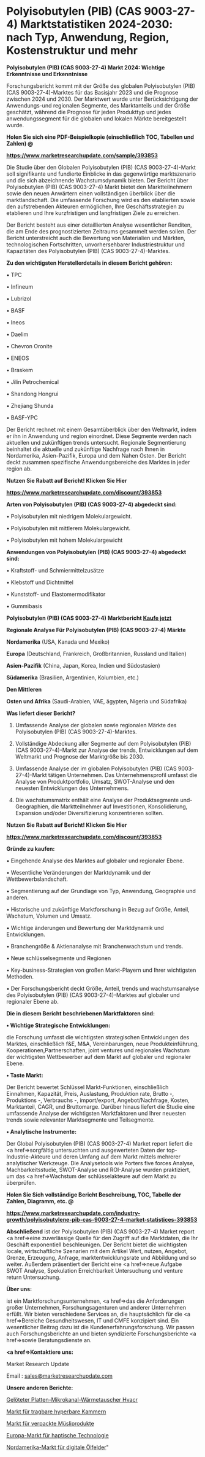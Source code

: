 # Polyisobutylen (PIB) (CAS 9003-27-4) Marktstatistiken 2024-2030: nach Typ, Anwendung, Region, Kostenstruktur und mehr

<strong>Polyisobutylen (PIB) (CAS 9003-27-4) Markt 2024: Wichtige Erkenntnisse und Erkenntnisse</strong>

Forschungsbericht kommt mit der Größe des globalen Polyisobutylen (PIB) (CAS 9003-27-4)-Marktes für das Basisjahr 2023 und die Prognose zwischen 2024 und 2030. Der Marktwert wurde unter Berücksichtigung der Anwendungs-und regionalen Segmente, des Marktanteils und der Größe geschätzt, während die Prognose für jeden Produkttyp und jedes anwendungssegment für die globalen und lokalen Märkte bereitgestellt wurde.



<strong>Holen Sie sich eine PDF-Beispielkopie (einschließlich TOC, Tabellen und Zahlen) @
</strong>

<strong><a href=https://www.marketresearchupdate.com/sample/393853>

<strong>https://www.marketresearchupdate.com/sample/393853</u></font></a></strong></strong>

Die Studie über den Globalen Polyisobutylen (PIB) (CAS 9003-27-4)-Markt soll signifikante und fundierte Einblicke in das gegenwärtige marktszenario und die sich abzeichnende Wachstumsdynamik bieten. Der Bericht über Polyisobutylen (PIB) (CAS 9003-27-4) Markt bietet den Marktteilnehmern sowie den neuen Anwärtern einen vollständigen überblick über die marktlandschaft. Die umfassende Forschung wird es den etablierten sowie den aufstrebenden Akteuren ermöglichen, Ihre Geschäftsstrategien zu etablieren und Ihre kurzfristigen und langfristigen Ziele zu erreichen.

Der Bericht besteht aus einer detaillierten Analyse wesentlicher Renditen, die am Ende des prognostizierten Zeitraums gesammelt werden sollen. Der Bericht unterstreicht auch die Bewertung von Materialien und Märkten, technologischen Fortschritten, unvorhersehbarer Industriestruktur und Kapazitäten des Polyisobutylen (PIB) (CAS 9003-27-4)-Marktes.



<strong>Zu den wichtigsten Herstellerdetails in diesem Bericht gehören:</strong>

• TPC

• Infineum

• Lubrizol

• BASF

• Ineos

• Daelim

• Chevron Oronite

• ENEOS

• Braskem

• Jilin Petrochemical

• Shandong Hongrui

• Zhejiang Shunda

• BASF-YPC

Der Bericht rechnet mit einem Gesamtüberblick über den Weltmarkt, indem er ihn in Anwendung und region einordnet. Diese Segmente werden nach aktuellen und zukünftigen trends untersucht. Regionale Segmentierung beinhaltet die aktuelle und zukünftige Nachfrage nach Ihnen in Nordamerika, Asien-Pazifik, Europa und dem Nahen Osten. Der Bericht deckt zusammen spezifische Anwendungsbereiche des Marktes in jeder region ab.



<strong>Nutzen Sie Rabatt auf Bericht! Klicken Sie Hier
</strong>

<strong><a href=https://www.marketresearchupdate.com/discount/393853>https://www.marketresearchupdate.com/discount/393853</b></u></font></strong></a>



<strong>Arten von Polyisobutylen (PIB) (CAS 9003-27-4) abgedeckt sind:</strong>

• Polyisobutylen mit niedrigem Molekulargewicht.

• Polyisobutylen mit mittlerem Molekulargewicht.

• Polyisobutylen mit hohem Molekulargewicht



<strong>Anwendungen von Polyisobutylen (PIB) (CAS 9003-27-4) abgedeckt sind:</strong>

• Kraftstoff- und Schmiermittelzusätze

• Klebstoff und Dichtmittel

• Kunststoff- und Elastomermodifikator

• Gummibasis



<strong>Polyisobutylen (PIB) (CAS 9003-27-4) Marktbericht <a href=https://www.marketresearchupdate.com/buynow/393853>Kaufe jetzt</a></strong>



<strong>Regionale Analyse Für Polyisobutylen (PIB) (CAS 9003-27-4) Märkte</strong>



<strong>Nordamerika</strong> (USA, Kanada und Mexiko)



<strong>Europa</strong> (Deutschland, Frankreich, Großbritannien, Russland und Italien)



<strong>Asien-Pazifik</strong> (China, Japan, Korea, Indien und Südostasien)



<strong>Südamerika</strong> (Brasilien, Argentinien, Kolumbien, etc.)



<strong>Den Mittleren</strong> 

<strong>Osten und Afrika</strong> (Saudi-Arabien, VAE, ägypten, Nigeria und Südafrika)



<strong>Was liefert dieser Bericht?</strong>

1. Umfassende Analyse der globalen sowie regionalen Märkte des Polyisobutylen (PIB) (CAS 9003-27-4)-Marktes.

2. Vollständige Abdeckung aller Segmente auf dem Polyisobutylen (PIB) (CAS 9003-27-4)-Markt zur Analyse der trends, Entwicklungen auf dem Weltmarkt und Prognose der Marktgröße bis 2030.

3. Umfassende Analyse der im globalen Polyisobutylen (PIB) (CAS 9003-27-4)-Markt tätigen Unternehmen. Das Unternehmensprofil umfasst die Analyse von Produktportfolio, Umsatz, SWOT-Analyse und den neuesten Entwicklungen des Unternehmens.

4. Die wachstumsmatrix enthält eine Analyse der Produktsegmente und-Geographien, die Marktteilnehmer auf Investitionen, Konsolidierung, Expansion und/oder Diversifizierung konzentrieren sollten.



<strong>Nutzen Sie Rabatt auf Bericht! Klicken Sie Hier
</strong>

<strong><a href=https://www.marketresearchupdate.com/discount/393853>https://www.marketresearchupdate.com/discount/393853</b></u></font></strong></a>



<strong>Gründe zu kaufen:</strong>

• Eingehende Analyse des Marktes auf globaler und regionaler Ebene.

• Wesentliche Veränderungen der Marktdynamik und der Wettbewerbslandschaft.

• Segmentierung auf der Grundlage von Typ, Anwendung, Geographie und anderen.

• Historische und zukünftige Marktforschung in Bezug auf Größe, Anteil, Wachstum, Volumen und Umsatz.

• Wichtige änderungen und Bewertung der Marktdynamik und Entwicklungen.

• Branchengröße &amp; Aktienanalyse mit Branchenwachstum und trends.

• Neue schlüsselsegmente und Regionen

• Key-business-Strategien von großen Markt-Playern und Ihrer wichtigsten Methoden.

• Der Forschungsbericht deckt Größe, Anteil, trends und wachstumsanalyse des Polyisobutylen (PIB) (CAS 9003-27-4)-Marktes auf globaler und regionaler Ebene ab.



<strong>Die in diesem Bericht beschriebenen Marktfaktoren sind:</strong>



<strong>• Wichtige Strategische Entwicklungen:</strong>

die Forschung umfasst die wichtigsten strategischen Entwicklungen des Marktes, einschließlich f&amp;E, M&amp;A, Vereinbarungen, neue Produkteinführung, Kooperationen,Partnerschaften, joint ventures und regionales Wachstum der wichtigsten Wettbewerber auf dem Markt auf globaler und regionaler Ebene.



<strong>• Taste Markt:</strong>

Der Bericht bewertet Schlüssel Markt-Funktionen, einschließlich Einnahmen, Kapazität, Preis, Auslastung, Produktion rate, Brutto -, Produktions -, Verbrauchs -, import/export, Angebot/Nachfrage, Kosten, Marktanteil, CAGR, und Bruttomarge. Darüber hinaus liefert die Studie eine umfassende Analyse der wichtigsten Marktfaktoren und Ihrer neuesten trends sowie relevanter Marktsegmente und Teilsegmente.



<strong>• Analytische Instrumente:</strong>

Der Global Polyisobutylen (PIB) (CAS 9003-27-4) Market report liefert die <a href=>sorgf</a>ältig untersuchten und ausgewerteten Daten der top-Industrie-Akteure und deren Umfang auf dem Markt mittels mehrerer analytischer Werkzeuge. Die Analysetools wie Porters five forces Analyse, Machbarkeitsstudie, SWOT-Analyse und ROI-Analyse wurden praktiziert, um das <a href=>Wachstum</a> der schlüsselakteure auf dem Markt zu überprüfen.



<strong>Holen Sie Sich vollständige Bericht Beschreibung, TOC, Tabelle der Zahlen, Diagramm, etc. @ </strong>

<strong><a href=https://www.marketresearchupdate.com/industry-growth/polyisobutylene-pib-cas-9003-27-4-market-statistices-393853>https://www.marketresearchupdate.com/industry-growth/polyisobutylene-pib-cas-9003-27-4-market-statistices-393853</a></font></strong>



<strong>Abschließend</strong> ist der Polyisobutylen (PIB) (CAS 9003-27-4) Market report <a href=>eine</a> zuverlässige Quelle für den Zugriff auf die Marktdaten, die Ihr Geschäft exponentiell beschleunigen. Der Bericht bietet die wichtigsten locale, wirtschaftliche Szenarien mit dem Artikel Wert, nutzen, Angebot, Grenze, Erzeugung, Anfrage, marktentwicklungsrate und Abbildung und so weiter. Außerdem präsentiert der Bericht eine <a href=>neue</a> Aufgabe SWOT Analyse, Spekulation Erreichbarkeit Untersuchung und venture return Untersuchung.



<strong>Über uns:</strong>

 ist ein Marktforschungsunternehmen, <a href=>das</a> die Anforderungen großer Unternehmen, Forschungsagenturen und anderer Unternehmen erfüllt. Wir bieten verschiedene Services an, die hauptsächlich für die <a href=>Bereiche</a> Gesundheitswesen, IT und CMFE konzipiert sind. Ein wesentlicher Beitrag dazu ist die Kundenerfahrungsforschung. Wir passen auch Forschungsberichte an und bieten syndizierte Forschungsberichte <a href=>sowie</a> Beratungsdienste an.



<strong><a href=>Kontaktiere uns:</a></strong>

Market Research Update

Email : sales@marketresearchupdate.com



<strong>Unsere anderen Berichte:</strong>

<a href=https://www.linkedin.com/pulse/brazed-plate-microchannel-heat-exchanger-hvacr>Gelöteter Platten-Mikrokanal-Wärmetauscher Hvacr</a>

<a href=https://www.linkedin.com/pulse/hyperbaric-portable-chambers-market-analysis>Markt für tragbare hyperbare Kammern</a>

<a href=https://www.linkedin.com/pulse/packaged-muesli-products-market-sizing-up-anticipating>Markt für verpackte Müsliprodukte</a>

<a href=https://www.linkedin.com/pulse/europe-haptic-technology-market-size-1f>Europa-Markt für haptische Technologie</a>

<a href=https://www.linkedin.com/pulse/north-america-digital-oilfield-market-size-scope-top-key>Nordamerika-Markt für digitale Ölfelder</a>"

